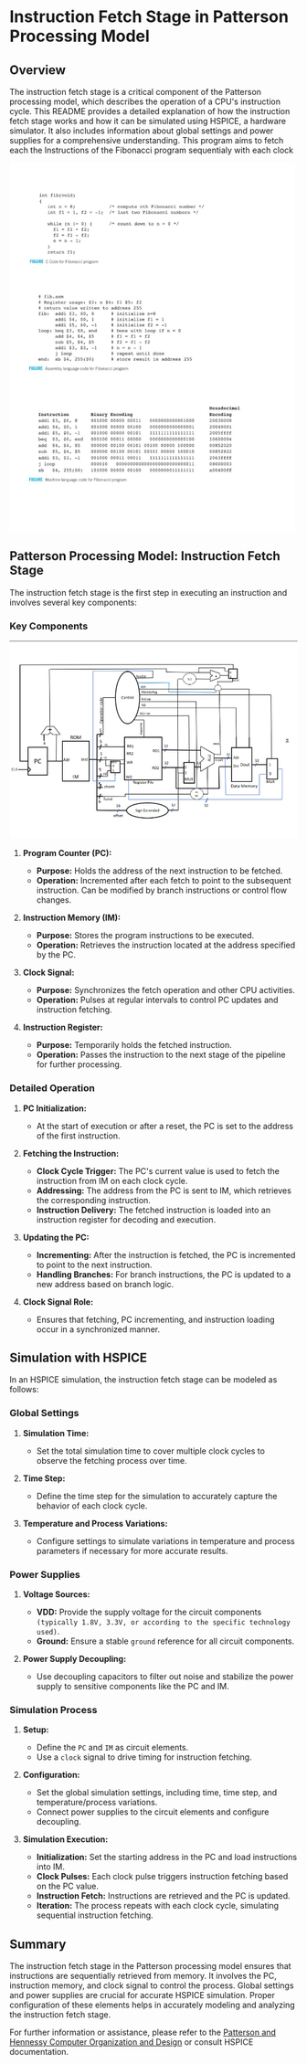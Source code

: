 # Instruction Fetch Stage in Patterson Processing Model

## Overview

The instruction fetch stage is a critical component of the Patterson processing model, which describes the operation of a CPU's instruction cycle. This README provides a detailed explanation of how the instruction fetch stage works and how it can be simulated using HSPICE, a hardware simulator. It also includes information about global settings and power supplies for a comprehensive understanding.
This program aims to fetch each the Instructions of the Fibonacci program sequentialy with each clock

<img src="https://github.com/SepSoup/Instruction-Fetch-Using-Hspice/blob/main/Patterson%20Processor%20Fetch/Fibonacci%20Program.jpg" alt="Game Logic" width="500"/>


## Patterson Processing Model: Instruction Fetch Stage

The instruction fetch stage is the first step in executing an instruction and involves several key components:

### Key Components


<img src="https://github.com/SepSoup/Instruction-Fetch-Using-Hspice/blob/main/Patterson%20Processor%20Fetch/Map.jpg" alt="Game Logic" width="600"/>


1. **Program Counter (PC):**
   - **Purpose:** Holds the address of the next instruction to be fetched.
   - **Operation:** Incremented after each fetch to point to the subsequent instruction. Can be modified by branch instructions or control flow changes.

2. **Instruction Memory (IM):**
   - **Purpose:** Stores the program instructions to be executed.
   - **Operation:** Retrieves the instruction located at the address specified by the PC.

3. **Clock Signal:**
   - **Purpose:** Synchronizes the fetch operation and other CPU activities.
   - **Operation:** Pulses at regular intervals to control PC updates and instruction fetching.

4. **Instruction Register:**
   - **Purpose:** Temporarily holds the fetched instruction.
   - **Operation:** Passes the instruction to the next stage of the pipeline for further processing.

### Detailed Operation

1. **PC Initialization:**
   - At the start of execution or after a reset, the PC is set to the address of the first instruction.

2. **Fetching the Instruction:**
   - **Clock Cycle Trigger:** The PC's current value is used to fetch the instruction from IM on each clock cycle.
   - **Addressing:** The address from the PC is sent to IM, which retrieves the corresponding instruction.
   - **Instruction Delivery:** The fetched instruction is loaded into an instruction register for decoding and execution.

3. **Updating the PC:**
   - **Incrementing:** After the instruction is fetched, the PC is incremented to point to the next instruction.
   - **Handling Branches:** For branch instructions, the PC is updated to a new address based on branch logic.

4. **Clock Signal Role:**
   - Ensures that fetching, PC incrementing, and instruction loading occur in a synchronized manner.

## Simulation with HSPICE

In an HSPICE simulation, the instruction fetch stage can be modeled as follows:

### Global Settings

1. **Simulation Time:**
   - Set the total simulation time to cover multiple clock cycles to observe the fetching process over time.

2. **Time Step:**
   - Define the time step for the simulation to accurately capture the behavior of each clock cycle.

3. **Temperature and Process Variations:**
   - Configure settings to simulate variations in temperature and process parameters if necessary for more accurate results.

### Power Supplies

1. **Voltage Sources:**
   - **VDD:** Provide the supply voltage for the circuit components `(typically 1.8V, 3.3V, or according to the specific technology used)`.
   - **Ground:** Ensure a stable `ground` reference for all circuit components.

2. **Power Supply Decoupling:**
   - Use decoupling capacitors to filter out noise and stabilize the power supply to sensitive components like the PC and IM.

### Simulation Process

1. **Setup:**
   - Define the `PC` and `IM` as circuit elements.
   - Use a `clock` signal to drive timing for instruction fetching.

2. **Configuration:**
   - Set the global simulation settings, including time, time step, and temperature/process variations.
   - Connect power supplies to the circuit elements and configure decoupling.

3. **Simulation Execution:**
   - **Initialization:** Set the starting address in the PC and load instructions into IM.
   - **Clock Pulses:** Each clock pulse triggers instruction fetching based on the PC value.
   - **Instruction Fetch:** Instructions are retrieved and the PC is updated.
   - **Iteration:** The process repeats with each clock cycle, simulating sequential instruction fetching.

## Summary

The instruction fetch stage in the Patterson processing model ensures that instructions are sequentially retrieved from memory. It involves the PC, instruction memory, and clock signal to control the process. Global settings and power supplies are crucial for accurate HSPICE simulation. Proper configuration of these elements helps in accurately modeling and analyzing the instruction fetch stage.

For further information or assistance, please refer to the [Patterson and Hennessy Computer Organization and Design](https://www.elsevier.com/books/computer-organization-and-design/patterson/978-0-12-407726-3) or consult HSPICE documentation.

